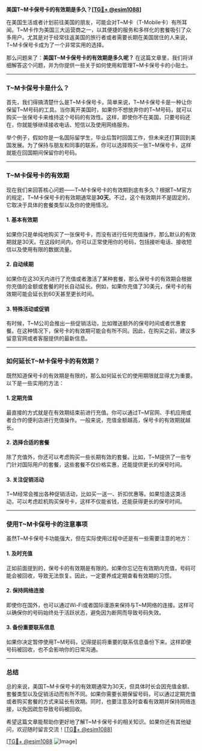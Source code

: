 **美国T~M卡保号卡的有效期是多久？[[TG💪+ @esim1088](https://t.me/s/esim1088)]**

在美国生活或者计划前往美国的朋友，可能会对T~M卡（T-Mobile卡）有所耳闻。T~M卡作为美国三大运营商之一，以其便捷的服务和多样化的套餐吸引了众多用户。尤其是对于经常往返美国的旅行者或者需要长期在美国居住的人来说，T~M卡保号卡成为了一个非常实用的选择。

那么问题来了：**美国T~M卡保号卡的有效期是多久呢？** 在这篇文章里，我们将详细解答这个问题，并为你提供一些关于如何使用和管理T~M卡保号卡的小贴士。

---

### T~M卡保号卡是什么？

首先，我们得搞清楚什么是T~M卡保号卡。简单来说，T~M卡保号卡是一种让你保留T~M号码的工具。当你离开美国时，如果你不想放弃你的T~M号码，就可以购买一张保号卡来维持这个号码的有效性。这样，即使你不在美国，只要号码还在，你就能够继续接收电话、短信以及使用网络服务。

举个例子，假如你是一名国际留学生，毕业后暂时回国工作，但未来还打算回到美国发展。为了保持与朋友和同事的联系，你可以选择购买一张T~M保号卡，这样就能在回国期间保留你的号码。

---

### T~M卡保号卡的有效期

现在我们来回答核心问题——T~M卡保号卡的有效期到底有多久？根据T~M官方的规定，T~M卡保号卡的有效期通常是**30天**。不过，这个有效期并不是固定的，它取决于具体的套餐类型以及你的使用情况。

#### 1. **基本有效期**
如果你只是单纯地购买了一张保号卡，而没有进行任何充值操作，那么默认的有效期就是30天。在这段时间内，你可以正常使用你的号码，包括接听电话、接收短信以及使用有限的数据流量。

#### 2. **自动续期**
如果你在这30天内进行了充值或者激活了某种套餐，那么保号卡的有效期会根据你充值的金额或套餐的时长自动延长。例如，如果你充值了30美元，保号卡的有效期可能会延长到60天甚至更长时间。

#### 3. **特殊活动或促销**
有时候，T~M公司会推出一些促销活动，比如赠送额外的保号时间或者优惠套餐。在这种情况下，保号卡的有效期可能会有所不同。因此，在购买之前，建议多留意官网或者客服提供的最新信息。

---

### 如何延长T~M卡保号卡的有效期？

既然知道保号卡的有效期是有限的，那么如何延长它的使用期限就显得尤为重要。以下是一些实用的方法：

#### 1. **定期充值**
最直接的方式就是在有效期结束前进行充值。你可以通过T~M官网、手机应用或者合作的便利店进行充值操作。一般来说，充值金额越高，保号卡的有效期就越长。

#### 2. **选择合适的套餐**
除了充值外，你还可以考虑购买一些长期有效的套餐。比如，T~M提供了一些专门针对国际用户的套餐，这些套餐不仅价格实惠，还能提供更长的保号时间。

#### 3. **关注促销活动**
T~M经常会推出各种促销活动，比如买一送一、折扣优惠等。如果恰逢这类活动，可以考虑趁机购买保号卡，这样不仅能省钱，还能获得更长的保号时间。

---

### 使用T~M卡保号卡的注意事项

虽然T~M卡保号卡功能强大，但在实际使用过程中还是有一些需要注意的地方：

#### 1. **及时充值**
正如前面提到的，保号卡的有效期是有限的。如果你忘记在有效期内充值，号码可能会被回收，导致无法恢复。因此，一定要养成定期查看有效期的习惯。

#### 2. **保持网络连接**
即使你在国外，也可以通过Wi-Fi或者国际漫游来保持与T~M网络的连接。这样可以确保你的号码始终处于活跃状态，避免因为断网而导致号码失效。

#### 3. **备份重要联系信息**
如果你决定暂停使用T~M号码，记得提前将重要的联系信息备份下来。这样即便号码被回收，也不会影响你的日常沟通。

---

### 总结

总的来说，美国T~M卡保号卡的有效期通常为30天，但具体时长会因充值金额、套餐类型以及促销活动而有所不同。如果你需要长期保留号码，可以通过定期充值或者购买套餐的方式来延长有效期。同时，也要注意及时查看有效期并保持网络连接，以免因疏忽导致号码被回收。

希望这篇文章能帮助你更好地了解T~M卡保号卡的相关知识。如果你还有其他疑问，欢迎随时留言交流！[[TG💪+ @esim1088](https://t.me/s/esim1088)]

[[TG💪+ @esim1088](https://t.me/s/esim1088) ![Image](https://i.postimg.cc/4NQfJmqS/Snipaste-2025-05-13-00-14-12.png)]